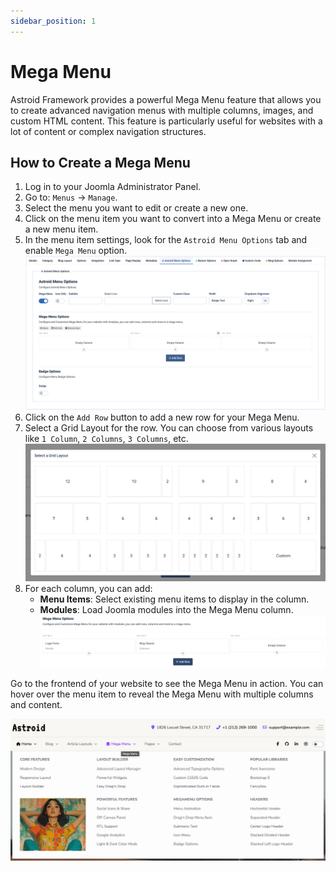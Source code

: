 ```yaml
---
sidebar_position: 1
---
```


# Mega Menu

Astroid Framework provides a powerful Mega Menu feature that allows you to create advanced navigation menus with multiple columns, images, and custom HTML content. This feature is particularly useful for websites with a lot of content or complex navigation structures.

## How to Create a Mega Menu

1. Log in to your Joomla Administrator Panel.
2. Go to: `Menus` → `Manage`.
3. Select the menu you want to edit or create a new one.
4. Click on the menu item you want to convert into a Mega Menu or create a new menu item.
5. In the menu item settings, look for the `Astroid Menu Options` tab and enable `Mega Menu` option.
![megamenu.jpg](../../static/img/menu-settings/megamenu.jpg)
6. Click on the `Add Row` button to add a new row for your Mega Menu.
7. Select a Grid Layout for the row. You can choose from various layouts like `1 Column`, `2 Columns`, `3 Columns`, etc.
![add-grid-layout.jpg](../../static/img/menu-settings/add-grid-layout.jpg)
8. For each column, you can add:
   - **Menu Items**: Select existing menu items to display in the column.
   - **Modules**: Load Joomla modules into the Mega Menu column.
![add-element.jpg](../../static/img/menu-settings/add-element.jpg)

Go to the frontend of your website to see the Mega Menu in action. You can hover over the menu item to reveal the Mega Menu with multiple columns and content.

![mega-menu.jpg](../../static/img/menu-settings/mega-menu.jpg)